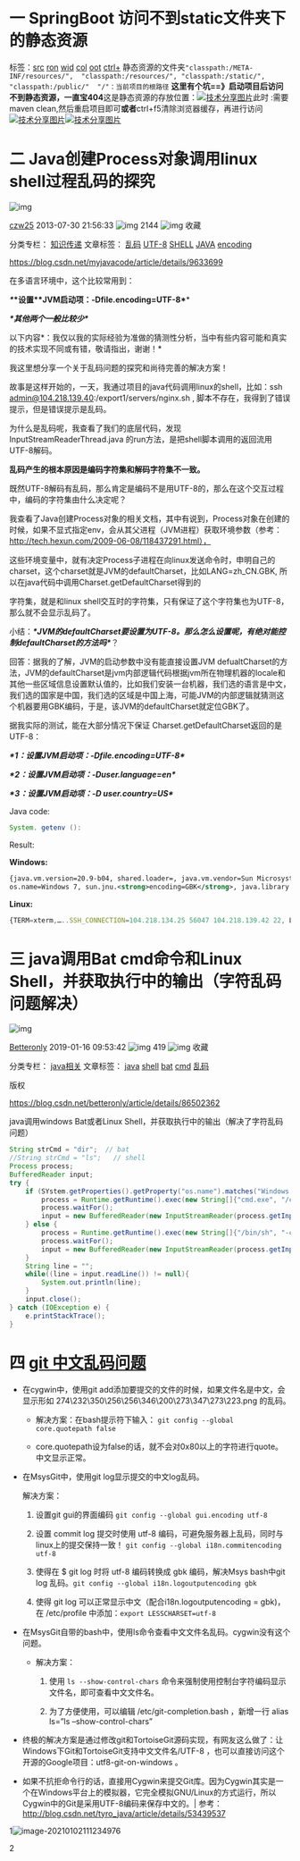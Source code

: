 # 一 SpringBoot 访问不到static文件夹下的静态资源

标签：[src](http://www.bubuko.com/so/1/src)  [ron](http://www.bubuko.com/so/1/ron)  [wid](http://www.bubuko.com/so/1/wid)  [col](http://www.bubuko.com/so/1/col)  [oot](http://www.bubuko.com/so/1/oot)  [ctrl+](http://www.bubuko.com/so/1/ctrl_1_)  静态资源的文件夹`"classpath:/META-INF/resources/",  "classpath:/resources/", "classpath:/static/",  "classpath:/public/"  "/"：当前项目的根路径` **这里有个坑==》启动项目后访问不到静态资源，一直宝404**这是静态资源的存放位置：[![技术分享图片](http://image1.bubuko.com/info/202006/20200617223731674441.png)](https://img2020.cnblogs.com/blog/1365514/202006/1365514-20200617213321250-679224877.png)此时 :需要 maven clean,然后重启项目即可**或者**ctrl+f5清除浏览器缓存，再进行访问[![技术分享图片](http://image1.bubuko.com/info/202006/20200617223731803339.png)](https://img2020.cnblogs.com/blog/1365514/202006/1365514-20200617213322358-1651062657.png)[![技术分享图片](http://image1.bubuko.com/info/202006/20200617223731957626.png)](https://img2020.cnblogs.com/blog/1365514/202006/1365514-20200617213323899-559356703.png)



# 二 Java创建Process对象调用linux shell过程乱码的探究

![img](https://csdnimg.cn/release/blogv2/dist/pc/img/original.png)

[czw25](https://blog.csdn.net/czw25) 2013-07-30 21:56:33 ![img](https://csdnimg.cn/release/blogv2/dist/pc/img/articleReadEyes.png) 2144 ![img](https://csdnimg.cn/release/blogv2/dist/pc/img/tobarCollect.png) 收藏

分类专栏： [知识传递](https://blog.csdn.net/czw25/category_1458275.html) 文章标签： [乱码](https://so.csdn.net/so/search/s.do?q=乱码&t=blog&o=vip&s=&l=&f=&viparticle=) [UTF-8](https://so.csdn.net/so/search/s.do?q=UTF-8&t=blog&o=vip&s=&l=&f=&viparticle=) [SHELL](https://www.csdn.net/tags/OtTacg3sMzk5Mi1ibG9n.html) [JAVA](https://www.csdn.net/tags/NtTaIg5sMzYyLWJsb2cO0O0O.html) [encoding](https://www.csdn.net/tags/MtjaEg3sNzMxNjItYmxvZwO0O0OO0O0O.html)

https://blog.csdn.net/myjavacode/article/details/9633699

在多语言环境中，这个比较常用到：

***\**\*设置\*\*JVM启动项：-Dfile.encoding=UTF-8\****

***\*其他两个一般比较少\****

 



 以下内容*：我仅以我的实际经验为准做的猜测性分析，当中有些内容可能和真实的技术实现不同或有错，敬请指出，谢谢！*

我这里想分享一个关于乱码问题的探究和尚待完善的解决方案！ 

故事是这样开始的，一天，我通过项目的java代码调用linux的shell，比如：ssh admin@104.218.139.40:/export1/servers/nginx.sh , 脚本不存在，我得到了错误提示，但是错误提示是乱码。

为什么是乱码呢，我查看了我们的底层代码，发现 InputStreamReaderThread.java 的run方法，是把shell脚本调用的返回流用UTF-8解码。

 

**乱码产生的根本原因是编码字符集和解码字符集不一致。**

 

既然UTF-8解码有乱码，那么肯定是编码不是用UTF-8的，那么在这个交互过程中，编码的字符集由什么决定呢？

我查看了Java创建Process对象的相关文档，其中有说到，Process对象在创建的时候，如果不显式指定env，会从其父进程（JVM进程）获取环境参数（参考：http://tech.hexun.com/2009-06-08/118437291.html），

这些环境变量中，就有决定Process子进程在向linux发送命令时，申明自己的charset，这个charset就是JVM的defaultCharset，比如LANG=zh_CN.GBK, 所以在java代码中调用Charset.getDefaultCharset得到的

字符集，就是和linux shell交互时的字符集，只有保证了这个字符集也为UTF-8，那么就不会显示乱码了。

 

小结：***\*JVM的defaultCharset要设置为UTF-8。那么怎么设置呢，有绝对能控制defaultCharset的方法吗\****？

 

回答：据我的了解，JVM的启动参数中没有能直接设置JVM defualtCharset的方法，JVM的defaultCharset是jvm内部逻辑代码根据jvm所在物理机器的locale和其他一些区域信息设置默认值的，比如我们安装一台机器，我们选的语言是中文，我们选的国家是中国，我们选的区域是中国上海，可能JVM的内部逻辑就猜测这个机器要用GBK编码，于是，该JVM的defaultCharset就定位GBK了。

 

据我实际的测试，能在大部分情况下保证 Charset.getDefaultCharset返回的是UTF-8：

***\*1：设置JVM启动项：-Dfile.encoding=UTF-8\****

***\*2：设置JVM启动项：-Duser.language=en\****

***\*3：设置JVM启动项：-D user.country=US\****

 

 

Java code:



```java
System. getenv ():
```





Result:

**Windows:**



```xml
{java.vm.version=20.9-b04, shared.loader=, java.vm.vendor=Sun Microsystems Inc., user.<strong>country=CN</strong>, sun.os.patch.level=Service Pack 1, java.vm.specification.name=Java Virtual Machine Specification,
os.name=Windows 7, sun.jnu.<strong>encoding=GBK</strong>, java.library.path=C:\Program Files\Java\jdk1.6.0_34\bin;C:\Windows\Sun\Java\bin;C:\Windows\system32;C:\Windows; user.timezone=Asia/Shanghai, , java.home=C:\Program Files\Java\jdk1.6.0_34\jre, sun.arch.data.model=32, user.language=zh, java.specification.vendor=Sun Microsystems Inc., awt.toolkit=sun.awt.windows.WToolkit, java.vm.info=mixed mode, java.version=1.6.0_34, file.<strong>encoding= GBK</strong> }
```







**Linux:**



```javascript
{TERM=xterm,…..SSH_CONNECTION=104.218.134.25 56047 104.218.139.42 22, LD_LIBRARY_PATH=/java/jdk1.6.0_26/jre/lib/i386/server:/java/jdk1.6.0_26/jre/lib/i386:/java/jdk1.6.0_26/jre/../lib/i386, SHELL=/bin/bash…JRE_HOME=/java/jdk1.6.0_26/jre, USER=admin, CATALINA_HOME=/export/servers/tomcat6.0.33, HOME=/home/admin, JAVA_BIN=/export/servers/jdk1.6.0_25/bin, LESSOPEN=|/usr/bin/lesspipe.sh %s, LS_COLORS=no=00:fi=00:di=00;34:ln=00;36:pi=40;33:so=00;35:bd=40;33;01:cd=40;33;01:or=01;05;37;41:mi=01;05;37;41:ex=00;32:*.cmd=00;32:*.exe=00;32:*.com=00;32:*.btm=00;32:*.bat=00;32:*.sh=00;32:*.csh=00;32:*.tar=00;31:*.tgz=00;31:*.arj=00;31:*.taz=00;31:*.lzh=00;31:*.zip=00;31:*.z=00;31:*.Z=00;31:*.gz=00;31:*.bz2=00;31:*.bz=00;31:*.tz=00;31:*.rpm=00;31:*.cpio=00;31:*.jpg=00;35:*.gif=00;35:*.bmp=00;35:*.xbm=00;35:*.xpm=00;35:*.png=00;35:*.tif=00;35:, LANG=<strong>zh_CN.UTF-8</strong>, SSH_ASKPASS=/usr/libexec/openssh/gnome-ssh-askpass}
```



# 三 java调用Bat cmd命令和Linux Shell，并获取执行中的输出（字符乱码问题解决）

![img](https://csdnimg.cn/release/blogv2/dist/pc/img/original.png)

[Betteronly](https://blog.csdn.net/betteronly) 2019-01-16 09:53:42 ![img](https://csdnimg.cn/release/blogv2/dist/pc/img/articleReadEyes.png) 419 ![img](https://csdnimg.cn/release/blogv2/dist/pc/img/tobarCollect.png) 收藏

分类专栏： [java相关](https://blog.csdn.net/betteronly/category_8615207.html) 文章标签： [java](https://www.csdn.net/tags/NtTaIg5sMzYyLWJsb2cO0O0O.html) [shell](https://www.csdn.net/tags/OtTacg3sMzk5Mi1ibG9n.html) [bat](https://www.csdn.net/tags/MtzaMg1sMDM1MDYtYmxvZwO0O0OO0O0O.html) [cmd](https://www.csdn.net/tags/MtTaEg0sMzk0NzUtYmxvZwO0O0OO0O0O.html) [乱码](https://so.csdn.net/so/search/s.do?q=乱码&t=blog&o=vip&s=&l=&f=&viparticle=)

版权

https://blog.csdn.net/betteronly/article/details/86502362

 java调用windows Bat或者Linux Shell，并获取执行中的输出（解决了字符乱码问题）

```java
String strCmd = "dir";  // bat
//String strCmd = "ls";   // shell 
Process process;
BufferedReader input;
try {
    if (SYstem.getProperties().getProperty("os.name").matches("Windows.*$")){
        process = Runtime.getRuntime().exec(new String[]{"cmd.exe", "/c", strCmd}); //bat
        process.waitFor();
        input = new BufferedReader(new InputStreamReader(process.getInputStream(), Charset.forName("GBK")));
    } else {
        process = Runtime.getRuntime().exec(new String[]{"/bin/sh", "-c", strCmd}); //shell
        process.waitFor();
        input = new BufferedReader(new InputStreamReader(process.getInputStream(), Charset.forName("UTF-8")));
    }
    String line = "";
    while((line = input.readLine()) != null){
        System.out.println(line);
    }
    input.close();
} catch (IOException e) {
    e.printStackTrace();
}
```

# 四 [git 中文乱码问题](https://www.cnblogs.com/lhdre/p/8493507.html)

- 在cygwin中，使用git add添加要提交的文件的时候，如果文件名是中文，会显示形如 274\232\350\256\256\346\200\273\347\273\223.png 的乱码。 

  - 解决方案：在bash提示符下输入： `git config --global core.quotepath false`

  - core.quotepath设为false的话，就不会对0x80以上的字符进行quote。中文显示正常。 

    

- 在MsysGit中，使用git log显示提交的中文log乱码。 

  解决方案： 

  1. 设置git gui的界面编码 `git config --global gui.encoding utf-8`

  2. 设置 commit log 提交时使用 utf-8 编码，可避免服务器上乱码，同时与linux上的提交保持一致！ `git config --global i18n.commitencoding utf-8`

  3. 使得在 $ git log 时将 utf-8 编码转换成 gbk 编码，解决Msys bash中git log 乱码。`git config --global i18n.logoutputencoding gbk`

  4. 使得 git log 可以正常显示中文（配合i18n.logoutputencoding = gbk)，在 /etc/profile 中添加：`export LESSCHARSET=utf-8` 

     

- 在MsysGit自带的bash中，使用ls命令查看中文文件名乱码。cygwin没有这个问题。 

  - 解决方案： 

    1. 使用 `ls --show-control-chars` 命令来强制使用控制台字符编码显示文件名，即可查看中文文件名。

    2. 为了方便使用，可以编辑 /etc/git-completion.bash ，新增一行 alias ls=”ls –show-control-chars” 

       

- 终极的解决方案是通过修改git和TortoiseGit源码实现，有网友这么做了：让Windows下Git和TortoiseGit支持中文文件名/UTF-8 ，也可以直接访问这个开源的Google项目：utf8-git-on-windows 。 

  

- 如果不抗拒命令行的话，直接用Cygwin来提交Git库。因为Cygwin其实是一个在Windows平台上的模拟器，它完全模拟GNU/Linux的方式运行，所以Cygwin中的Git是采用UTF-8编码来保存中文的。|
  参考：http://blog.csdn.net/tyro_java/article/details/53439537





1![image-20210102111234976](https://github.com/kalao/Images/blob/master/坑.md/20210102111234976.png)

2
